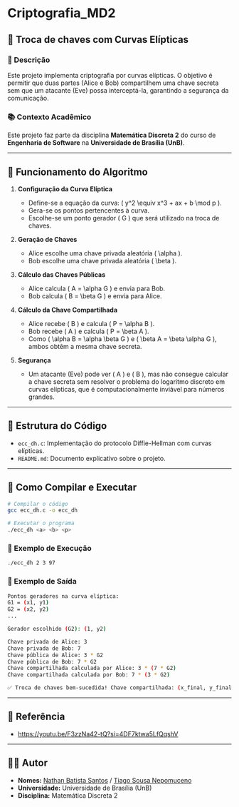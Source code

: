 # Criptografia_MD2

## 🔐 Troca de chaves com Curvas Elípticas

### 📌 Descrição
Este projeto implementa criptografia por curvas elípticas. O objetivo é permitir que duas partes (Alice e Bob) compartilhem uma chave secreta sem que um atacante (Eve) possa interceptá-la, garantindo a segurança da comunicação.

### 📚 Contexto Acadêmico
Este projeto faz parte da disciplina **Matemática Discreta 2** do curso de **Engenharia de Software** na **Universidade de Brasília (UnB)**.

---

## 🔧 Funcionamento do Algoritmo
1. **Configuração da Curva Elíptica**
   - Define-se a equação da curva: \( y^2 \equiv x^3 + ax + b \mod p \).
   - Gera-se os pontos pertencentes à curva.
   - Escolhe-se um ponto gerador \( G \) que será utilizado na troca de chaves.
   
2. **Geração de Chaves**
   - Alice escolhe uma chave privada aleatória \( \alpha \).
   - Bob escolhe uma chave privada aleatória \( \beta \).

3. **Cálculo das Chaves Públicas**
   - Alice calcula \( A = \alpha G \) e envia para Bob.
   - Bob calcula \( B = \beta G \) e envia para Alice.

4. **Cálculo da Chave Compartilhada**
   - Alice recebe \( B \) e calcula \( P = \alpha B \).
   - Bob recebe \( A \) e calcula \( P = \beta A \).
   - Como \( \alpha B = \alpha \beta G \) e \( \beta A = \beta \alpha G \), ambos obtêm a mesma chave secreta.

5. **Segurança**
   - Um atacante (Eve) pode ver \( A \) e \( B \), mas não consegue calcular a chave secreta sem resolver o problema do logaritmo discreto em curvas elípticas, que é computacionalmente inviável para números grandes.

---

## 📜 Estrutura do Código
- `ecc_dh.c`: Implementação do protocolo Diffie-Hellman com curvas elípticas.
- `README.md`: Documento explicativo sobre o projeto.

---

## 🚀 Como Compilar e Executar
```sh
# Compilar o código
gcc ecc_dh.c -o ecc_dh

# Executar o programa
./ecc_dh <a> <b> <p>
```

### 📌 Exemplo de Execução
```sh
./ecc_dh 2 3 97
```

### 📌 Exemplo de Saída
```sh
Pontos geradores na curva elíptica:
G1 = (x1, y1)
G2 = (x2, y2)
...

Gerador escolhido (G2): (1, y2)

Chave privada de Alice: 3
Chave privada de Bob: 7
Chave pública de Alice: 3 * G2
Chave pública de Bob: 7 * G2
Chave compartilhada calculada por Alice: 3 * (7 * G2)
Chave compartilhada calculada por Bob: 7 * (3 * G2)

✅ Troca de chaves bem-sucedida! Chave compartilhada: (x_final, y_final)
```

---

## 📖 Referência
- https://youtu.be/F3zzNa42-tQ?si=4DF7ktwa5LfQqshV

---

## 👨‍💻 Autor
- **Nomes:** [Nathan Batista Santos](https://github.com/Nathan-bs) / [Tiago Sousa Nepomuceno](https://github.com/TiagoCTnepo)
- **Universidade:** Universidade de Brasília (UnB)
- **Disciplina:** Matemática Discreta 2

